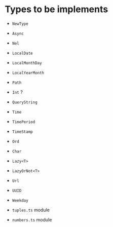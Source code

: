 # Types to be implements

* `NewType`
* `Async`
* `Nel`

* `LocalDate`
* `LocalMonthDay`
* `LocalYearMonth`
* `Path`
* `Int` ?
* `QueryString`
* `Time`
* `TimePeriod`
* `TimeStamp`
* `Ord`
* `Char`
* `Lazy<T>`
* `LazyOrNot<T>`
* `Url`
* `UUID`
* `Weekday`

* `tuples.ts` module
* `numbers.ts` module
